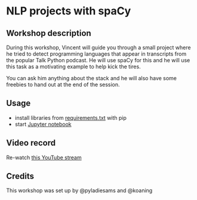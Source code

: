 
# NLP projects with spaCy

## Workshop description
During this workshop, Vincent will guide you through a small project where he tried to detect programming languages that appear in transcripts from the popular Talk Python podcast. He will use spaCy for this and he will use this task as a motivating example to help kick the tires.

You can ask him anything about the stack and he will also have some freebies to hand out at the end of the session.

## Usage

* install libraries from [requirements.txt](requirements.txt) with pip
* start [Jupyter notebook](workshop/NLP_projects_with_spaCy.ipynb)

## Video record
Re-watch [this YouTube stream](https://www.youtube.com/live/6ju3ul6wG94)

## Credits
This workshop was set up by @pyladiesams and @koaning
